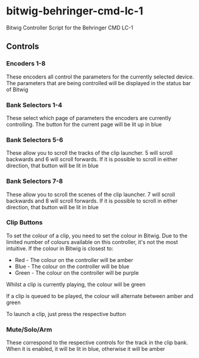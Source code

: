 # bitwig-behringer-cmd-lc-1
Bitwig Controller Script for the Behringer CMD LC-1

## Controls
### Encoders 1-8
These encoders all control the parameters for the currently selected device. The parameters that are being controlled will be displayed in the status bar of Bitwig

### Bank Selectors 1-4
These select which page of parameters the encoders are currently controlling. The button for the current page will be lit up in blue

### Bank Selectors 5-6
These allow you to scroll the tracks of the clip launcher. 5 will scroll backwards and 6 will scroll forwards. If it is possible to scroll in either direction, that button will be lit in blue

### Bank Selectors 7-8
These allow you to scroll the scenes of the clip launcher. 7 will scroll backwards and 8 will scroll forwards. If it is possible to scroll in either direction, that button will be lit in blue

### Clip Buttons
To set the colour of a clip, you need to set the colour in Bitwig. Due to the limited number of colours available on this controller, it's not the most intuitive. If the colour in Bitwig is closest to:
- Red - The colour on the controller will be amber
- Blue - The colour on the controller will be blue
- Green - The colour on the controller will be purple

Whilst a clip is currently playing, the colour will be green

If a clip is queued to be played, the colour will alternate between amber and green

To launch a clip, just press the respective button

### Mute/Solo/Arm
These correspond to the respective controls for the track in the clip bank. When it is enabled, it will be lit in blue, otherwise it will be amber
